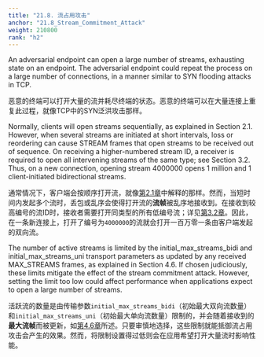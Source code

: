 ```yaml
---
title: "21.8. 流占用攻击"
anchor: "21.8_Stream_Commitment_Attack"
weight: 210800
rank: "h2"
---
```


An adversarial endpoint can open a large number of streams, exhausting state on an endpoint. The adversarial endpoint could repeat the process on a large number of connections, in a manner similar to SYN flooding attacks in TCP.

恶意的终端可以打开大量的流并耗尽终端的状态。恶意的终端可以在大量连接上重复此过程，就像TCP中的SYN泛洪攻击那样。

Normally, clients will open streams sequentially, as explained in Section 2.1. However, when several streams are initiated at short intervals, loss or reordering can cause STREAM frames that open streams to be received out of sequence. On receiving a higher-numbered stream ID, a receiver is required to open all intervening streams of the same type; see Section 3.2. Thus, on a new connection, opening stream 4000000 opens 1 million and 1 client-initiated bidirectional streams.

通常情况下，客户端会按顺序打开流，就像[第2.1章]()中解释的那样。然而，当短时间内发起多个流时，丢包或乱序会使得打开流的**流帧**被乱序地接收到。在接收到较高编号的流ID时，接收者需要打开同类型的所有低编号流；详见[第3.2章]()。因此，在一条新连接上，打开了编号为`4000000`的流就会打开一百万零一条由客户端发起的双向流。

The number of active streams is limited by the initial_max_streams_bidi and initial_max_streams_uni transport parameters as updated by any received MAX_STREAMS frames, as explained in Section 4.6. If chosen judiciously, these limits mitigate the effect of the stream commitment attack. However, setting the limit too low could affect performance when applications expect to open a large number of streams.

活跃流的数量是由传输参数`initial_max_streams_bidi`（初始最大双向流数量）和`initial_max_streams_uni`（初始最大单向流数量）限制的，并会随着接收到的**最大流帧**而被更新，如[第4.6章]()所述。只要审慎地选择，这些限制就能抵御流占用攻击会产生的效果。然而，将限制设置得过低则会在应用希望打开大量流时影响性能。

